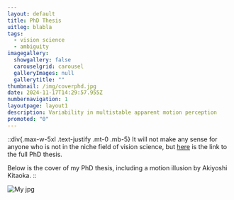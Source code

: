 ```yaml
---
layout: default
title: PhD Thesis
uitleg: blabla
tags:
  - vision science
  - ambiguity
imagegallery:
  showgallery: false
  carouselgrid: carousel
  galleryImages: null
  gallerytitle: ""
thumbnail: /img/coverphd.jpg
date: 2024-11-17T14:29:57.955Z
numbernavigation: 1
layoutpage: layout1
description: Variability in multistable apparent motion perception
promoted: "0"
---
```


::div{.max-w-5xl .text-justify .mt-0 .mb-5}
It will not make any sense for anyone who is not in the niche field of vision science, but <a href="https://kuleuven.limo.libis.be/discovery/fulldisplay?docid=lirias3751159&context=SearchWebhook&vid=32KUL_KUL:Lirias&lang=en&search_scope=lirias_profile&adaptor=SearchWebhook&tab=LIRIAS&query=any,contains,LIRIAS3751159&offset=0" style="text-decoration: underline;">here</a> is the link to the full PhD thesis. 

Below is the cover of my PhD thesis, including a motion illusion by Akiyoshi Kitaoka.
::


![My jpg](/img/coverphd.jpg)